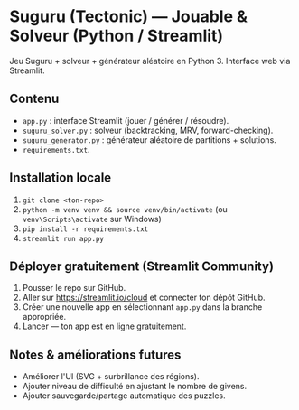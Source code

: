 # Suguru (Tectonic) — Jouable & Solveur (Python / Streamlit)

Jeu Suguru + solveur + générateur aléatoire en Python 3. Interface web via Streamlit.

## Contenu
- `app.py` : interface Streamlit (jouer / générer / résoudre).
- `suguru_solver.py` : solveur (backtracking, MRV, forward-checking).
- `suguru_generator.py` : générateur aléatoire de partitions + solutions.
- `requirements.txt`.

## Installation locale
1. `git clone <ton-repo>`
2. `python -m venv venv && source venv/bin/activate` (ou `venv\Scripts\activate` sur Windows)
3. `pip install -r requirements.txt`
4. `streamlit run app.py`

## Déployer gratuitement (Streamlit Community)
1. Pousser le repo sur GitHub.
2. Aller sur https://streamlit.io/cloud et connecter ton dépôt GitHub.
3. Créer une nouvelle app en sélectionnant `app.py` dans la branche appropriée.
4. Lancer — ton app est en ligne gratuitement.

## Notes & améliorations futures
- Améliorer l'UI (SVG + surbrillance des régions).
- Ajouter niveau de difficulté en ajustant le nombre de givens.
- Ajouter sauvegarde/partage automatique des puzzles.
